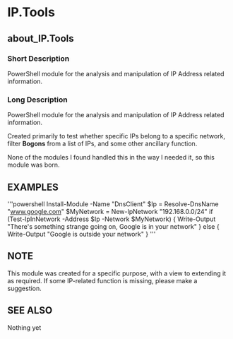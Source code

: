 # IP.Tools

## about_IP.Tools

### Short Description

PowerShell module for the analysis and manipulation of IP Address related information.

### Long Description

PowerShell module for the analysis and manipulation of IP Address related information.

Created primarily to test whether specific IPs belong to a specific network, filter **Bogons** from a list of IPs, and some other ancillary function.

None of the modules I found handled this in the way I needed it, so this module was born.

## EXAMPLES

'''powershell
Install-Module -Name "DnsClient"
$Ip = Resolve-DnsName "www.google.com"
$MyNetwork = New-IpNetwork "192.168.0.0/24"
if (Test-IpInNetwork -Address $Ip -Network $MyNetwork) {
  Write-Output "There's something strange going on, Google is in your network"
} else {
  Write-Output "Google is outside your network"
}
'''

## NOTE

This module was created for a specific purpose, with a view to extending it as required.  If some IP-related function is missing, please make a suggestion.

## SEE ALSO

Nothing yet
